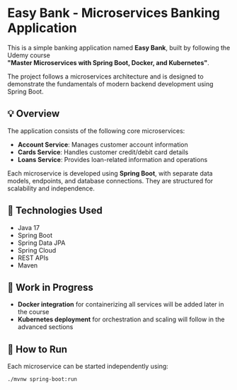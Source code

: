 # Easy Bank - Microservices Banking Application

This is a simple banking application named **Easy Bank**, built by following the Udemy course  
**"Master Microservices with Spring Boot, Docker, and Kubernetes"**.

The project follows a microservices architecture and is designed to demonstrate the fundamentals of modern backend development using Spring Boot.

## 💡 Overview

The application consists of the following core microservices:

- **Account Service**: Manages customer account information  
- **Cards Service**: Handles customer credit/debit card details  
- **Loans Service**: Provides loan-related information and operations

Each microservice is developed using **Spring Boot**, with separate data models, endpoints, and database connections. They are structured for scalability and independence.

## 🧱 Technologies Used

- Java 17  
- Spring Boot  
- Spring Data JPA  
- Spring Cloud  
- REST APIs  
- Maven

## 🚧 Work in Progress

- **Docker integration** for containerizing all services will be added later in the course  
- **Kubernetes deployment** for orchestration and scaling will follow in the advanced sections

## 🔧 How to Run

Each microservice can be started independently using:

```bash
./mvnw spring-boot:run
